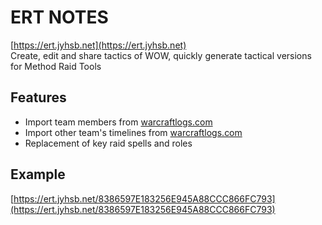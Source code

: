 # ERT NOTES
[https://ert.jyhsb.net](https://ert.jyhsb.net)  
Create, edit and share tactics of WOW, quickly generate tactical versions for Method Raid Tools
## Features
- Import team members from [warcraftlogs.com](warcraftlogs.com)
- Import other team's timelines from [warcraftlogs.com](warcraftlogs.com)
- Replacement of key raid spells and roles

## Example
[https://ert.jyhsb.net/8386597E183256E945A88CCC866FC793](https://ert.jyhsb.net/8386597E183256E945A88CCC866FC793)